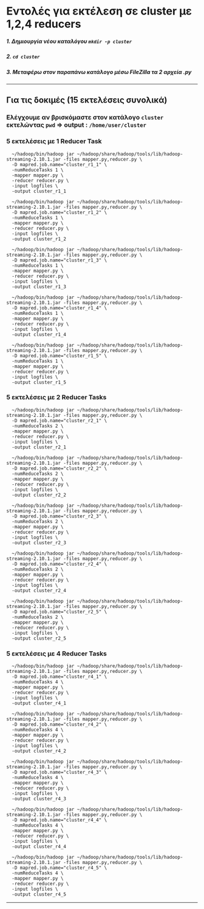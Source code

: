 # Εντολές για εκτέλεση σε cluster με 1,2,4 reducers

##### 1. Δημιουργία νέου καταλόγου `mkdir -p cluster`
##### 2. `cd cluster`
##### 3. **Μεταφέρω στον παραπάνω κατάλογο μέσω FileZilla τα 2 αρχεία .py**

<hr />

## Για τις δοκιμές (15 εκτελέσεις συνολικά)

### Ελέγχουμε αν βρισκόμαστε στον κατάλογο `cluster` εκτελώντας `pwd` => output : `/home/user/cluster`

### 5 εκτελέσεις με 1 Reducer Task

      ~/hadoop/bin/hadoop jar ~/hadoop/share/hadoop/tools/lib/hadoop-streaming-2.10.1.jar -files mapper.py,reducer.py \
      -D mapred.job.name="cluster_r1_1" \
      -numReduceTasks 1 \
      -mapper mapper.py \
      -reducer reducer.py \
      -input logfiles \
      -output cluster_r1_1
      
      ~/hadoop/bin/hadoop jar ~/hadoop/share/hadoop/tools/lib/hadoop-streaming-2.10.1.jar -files mapper.py,reducer.py \ 
      -D mapred.job.name="cluster_r1_2" \
      -numReduceTasks 1 \
      -mapper mapper.py \
      -reducer reducer.py \
      -input logfiles \
      -output cluster_r1_2
      
      ~/hadoop/bin/hadoop jar ~/hadoop/share/hadoop/tools/lib/hadoop-streaming-2.10.1.jar -files mapper.py,reducer.py \ 
      -D mapred.job.name="cluster_r1_3" \
      -numReduceTasks 1 \
      -mapper mapper.py \
      -reducer reducer.py \
      -input logfiles \
      -output cluster_r1_3
      
      ~/hadoop/bin/hadoop jar ~/hadoop/share/hadoop/tools/lib/hadoop-streaming-2.10.1.jar -files mapper.py,reducer.py \ 
      -D mapred.job.name="cluster_r1_4" \
      -numReduceTasks 1 \
      -mapper mapper.py \
      -reducer reducer.py \
      -input logfiles \
      -output cluster_r1_4
      
      ~/hadoop/bin/hadoop jar ~/hadoop/share/hadoop/tools/lib/hadoop-streaming-2.10.1.jar -files mapper.py,reducer.py \ 
      -D mapred.job.name="cluster_r1_5" \
      -numReduceTasks 1 \
      -mapper mapper.py \
      -reducer reducer.py \
      -input logfiles \
      -output cluster_r1_5

### 5 εκτελέσεις με 2 Reducer Tasks

      ~/hadoop/bin/hadoop jar ~/hadoop/share/hadoop/tools/lib/hadoop-streaming-2.10.1.jar -files mapper.py,reducer.py \ 
      -D mapred.job.name="cluster_r2_1" \
      -numReduceTasks 2 \
      -mapper mapper.py \
      -reducer reducer.py \
      -input logfiles \
      -output cluster_r2_1
      
      ~/hadoop/bin/hadoop jar ~/hadoop/share/hadoop/tools/lib/hadoop-streaming-2.10.1.jar -files mapper.py,reducer.py \
      -D mapred.job.name="cluster_r2_2" \
      -numReduceTasks 2 \
      -mapper mapper.py \
      -reducer reducer.py \
      -input logfiles \
      -output cluster_r2_2
      
      ~/hadoop/bin/hadoop jar ~/hadoop/share/hadoop/tools/lib/hadoop-streaming-2.10.1.jar -files mapper.py,reducer.py \ 
      -D mapred.job.name="cluster_r2_3" \
      -numReduceTasks 2 \
      -mapper mapper.py \
      -reducer reducer.py \
      -input logfiles \
      -output cluster_r2_3
      
      ~/hadoop/bin/hadoop jar ~/hadoop/share/hadoop/tools/lib/hadoop-streaming-2.10.1.jar -files mapper.py,reducer.py \ 
      -D mapred.job.name="cluster_r2_4" \
      -numReduceTasks 2 \
      -mapper mapper.py \
      -reducer reducer.py \
      -input logfiles \
      -output cluster_r2_4
      
      ~/hadoop/bin/hadoop jar ~/hadoop/share/hadoop/tools/lib/hadoop-streaming-2.10.1.jar -files mapper.py,reducer.py \ 
      -D mapred.job.name="cluster_r2_5" \
      -numReduceTasks 2 \
      -mapper mapper.py \
      -reducer reducer.py \
      -input logfiles \
      -output cluster_r2_5
      
### 5 εκτελέσεις με 4 Reducer Tasks

      ~/hadoop/bin/hadoop jar ~/hadoop/share/hadoop/tools/lib/hadoop-streaming-2.10.1.jar -files mapper.py,reducer.py \ 
      -D mapred.job.name="cluster_r4_1" \
      -numReduceTasks 4 \
      -mapper mapper.py \
      -reducer reducer.py \
      -input logfiles \
      -output cluster_r4_1
      
      ~/hadoop/bin/hadoop jar ~/hadoop/share/hadoop/tools/lib/hadoop-streaming-2.10.1.jar -files mapper.py,reducer.py \ 
      -D mapred.job.name="cluster_r4_2" \
      -numReduceTasks 4 \
      -mapper mapper.py \
      -reducer reducer.py \
      -input logfiles \
      -output cluster_r4_2
      
      ~/hadoop/bin/hadoop jar ~/hadoop/share/hadoop/tools/lib/hadoop-streaming-2.10.1.jar -files mapper.py,reducer.py \ 
      -D mapred.job.name="cluster_r4_3" \
      -numReduceTasks 4 \
      -mapper mapper.py \
      -reducer reducer.py \
      -input logfiles \
      -output cluster_r4_3
      
      ~/hadoop/bin/hadoop jar ~/hadoop/share/hadoop/tools/lib/hadoop-streaming-2.10.1.jar -files mapper.py,reducer.py \ 
      -D mapred.job.name="cluster_r4_4" \
      -numReduceTasks 4 \
      -mapper mapper.py \
      -reducer reducer.py \
      -input logfiles \
      -output cluster_r4_4
      
      ~/hadoop/bin/hadoop jar ~/hadoop/share/hadoop/tools/lib/hadoop-streaming-2.10.1.jar -files mapper.py,reducer.py \ 
      -D mapred.job.name="cluster_r4_5" \
      -numReduceTasks 4 \
      -mapper mapper.py \
      -reducer reducer.py \
      -input logfiles \
      -output cluster_r4_5
      
<hr />
